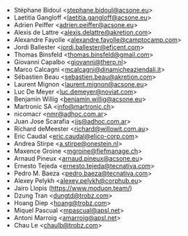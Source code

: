 - Stéphane Bidoul \<<stephane.bidoul@acsone.eu>\>
- Laetitia Gangloff \<<laetitia.gangloff@acsone.eu>\>
- Adrien Peiffer \<<adrien.peiffer@acsone.eu>\>
- Alexis de Lattre \<<alexis.delattre@akretion.com>\>
- Alexandre Fayolle \<<alexandre.fayolle@camptocamp.com>\>
- Jordi Ballester \<<jordi.ballester@eficent.com>\>
- Thomas Binsfeld \<<thomas.binsfeld@gmail.com>\>
- Giovanni Capalbo \<<giovanni@therp.nl>\>
- Marco Calcagni \<<mcalcagni@dinamicheaziendali.it>\>
- Sébastien Beau \<<sebastien.beau@akretion.com>\>
- Laurent Mignon \<<laurent.mignon@acsone.eu>\>
- Luc De Meyer \<<luc.demeyer@noviat.com>\>
- Benjamin Willig \<<benjamin.willig@acsone.eu>\>
- Martronic SA \<<info@martronic.ch>\>
- nicomacr \<<nmr@adhoc.com.ar>\>
- Juan Jose Scarafia \<<jjs@adhoc.com.ar>\>
- Richard deMeester \<<richard@willowit.com.au>\>
- Eric Caudal \<<eric.caudal@elico-corp.com>\>
- Andrea Stirpe \<<a.stirpe@onestein.nl>\>
- Maxence Groine \<<mgroine@fiefmanage.ch>\>
- Arnaud Pineux \<<arnaud.pineux@acsone.eu>\>
- Ernesto Tejeda \<<ernesto.tejeda@tecnativa.com>\>
- Pedro M. Baeza \<<pedro.baeza@tecnativa.com>\>
- Alexey Pelykh \<<alexey.pelykh@corphub.eu>\>
- Jairo Llopis (<https://www.moduon.team/>)
- Dzung Tran \<<dungtd@trobz.com>\>
- Hoang Diep \<<hoang@trobz.com>\>
- Miquel Pascual  \<<mpascual@apsl.net>\>
- Antoni Marroig  \<<amarroig@apsl.net>\>
- Chau Le \<<chaulb@trobz.com>\>
